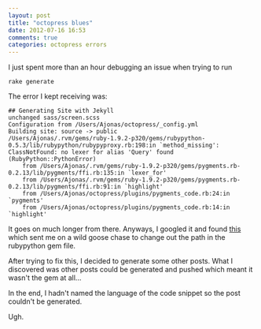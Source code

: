```yaml
---
layout: post
title: "octopress blues"
date: 2012-07-16 16:53
comments: true
categories: octopress errors
---
```


I just spent more than an hour debugging an issue when trying to run
```
rake generate
```
The error I kept receiving was:
```
## Generating Site with Jekyll
unchanged sass/screen.scss
Configuration from /Users/Ajonas/octopress/_config.yml
Building site: source -> public
/Users/Ajonas/.rvm/gems/ruby-1.9.2-p320/gems/rubypython-0.5.3/lib/rubypython/rubypyproxy.rb:198:in `method_missing': ClassNotFound: no lexer for alias 'Query' found (RubyPython::PythonError)
	from /Users/Ajonas/.rvm/gems/ruby-1.9.2-p320/gems/pygments.rb-0.2.13/lib/pygments/ffi.rb:135:in `lexer_for'
	from /Users/Ajonas/.rvm/gems/ruby-1.9.2-p320/gems/pygments.rb-0.2.13/lib/pygments/ffi.rb:91:in `highlight'
	from /Users/Ajonas/octopress/plugins/pygments_code.rb:24:in `pygments'
	from /Users/Ajonas/octopress/plugins/pygments_code.rb:14:in `highlight'
```
It goes on much longer from there. Anyways, I googled it and found [this](http://samrange.com/blog/2012/06/17/octopress-code-highlighting-with-arch-linux/) which sent me on a wild goose chase to change out the path in the rubypython gem file. 

After trying to fix this, I decided to generate some other posts. What I discovered was other posts could be generated and pushed which meant it wasn't the gem at all...

In the end, I hadn't named the language of the code snippet so the post couldn't be generated.

Ugh.